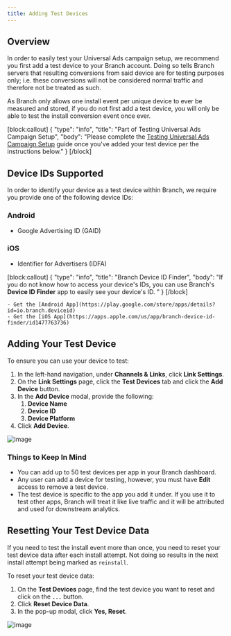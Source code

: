 ```yaml
---
title: Adding Test Devices
---
```


## Overview

In order to easily test your Universal Ads campaign setup, we recommend you first add a test device to your Branch account. Doing so tells Branch servers that resulting conversions from said device are for testing purposes only; i.e. these conversions will not be considered normal traffic and therefore not be treated as such.

As Branch only allows one install event per unique device to ever be measured and stored, if you do not first add a test device, you will only be able to test the install conversion event once ever.

[block:callout]
{
  "type": "info",
  "title": "Part of Testing Universal Ads Campaign Setup",
  "body": "Please complete the [Testing Universal Ads Campaign Setup](/resources/testing-universal-ads-campaign-setup/) guide once you've added your test device per the instructions below."
}
[/block]

## Device IDs Supported

In order to identify your device as a test device within Branch, we require you provide one of the following device IDs:

### Android

- Google Advertising ID (GAID)

### iOS

- Identifier for Advertisers (IDFA)

[block:callout]
{
  "type": "info",
  "title": "Branch Device ID Finder",
  "body": "If you do not know how to access your device's IDs, you can use Branch's **Device ID Finder** app to easily see your device's ID.  "
}
[/block]

	- Get the [Android App](https://play.google.com/store/apps/details?id=io.branch.deviceid)
	- Get the [iOS App](https://apps.apple.com/us/app/branch-device-id-finder/id1477763736)

## Adding Your Test Device

To ensure you can use your device to test:

1. In the left-hand navigation, under **Channels & Links**, click **Link Settings**.
2. On the **Link Settings** page, click the **Test Devices** tab and click the **Add Device** button.
3. In the **Add Device** modal, provide the following:
	1. **Device Name**
	2. **Device ID**
	3. **Device Platform**
4. Click **Add Device**.

![image](/images/pages/links/add-test-device.png)

### Things to Keep In Mind

- You can add up to 50 test devices per app in your Branch dashboard.
- Any user can add a device for testing, however, you must have **Edit** access to remove a test device.
- The test device is specific to the app you add it under.  If you use it to test other apps, Branch will treat it like live traffic and it will be attributed and used for downstream analytics.

## Resetting Your Test Device Data

If you need to test the install event more than once, you need to reset your test device data after each install attempt.  Not doing so results in the next install attempt being marked as `reinstall`.

To reset your test device data:

1. On the **Test Devices** page, find the test device you want to reset and click on the **`...`** button.
2. Click **Reset Device Data**.
3. In the pop-up modal, click **Yes, Reset**.

![image](/images/pages/links/reset-device.png)
